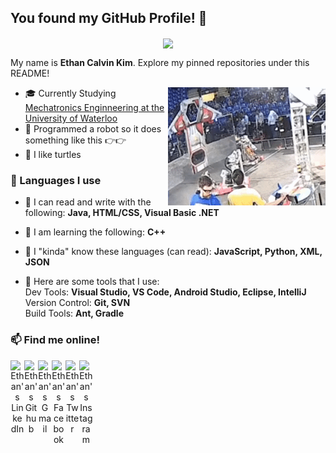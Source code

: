 ## You found my GitHub Profile! 👀

<p align="center">
 <img align="center" width="520px" src="https://github.com/ethanckim/ethanckim/blob/master/media/turtle.png" />
</p>

My name is <b>Ethan Calvin Kim</b>. Explore my pinned repositories under this README!

<img align="right" alt="GIF" src="https://github.com/ethanckim/ethanckim/blob/master/media/robot.gif" />

 - 🎓 Currently Studying <a href="https://uwaterloo.ca/mechanical-mechatronics-engineering/">Mechatronics Enginneering at the University of Waterloo</a>
 - 🤖 Programmed a robot so it does something like this 👉👉
 - 🐢 I like turtles

### 💬 Languages I use

 - 📝 I can read and write with the following:
    **Java, HTML/CSS, Visual Basic .NET**

 - 💭 I am learning the following:
    **C++**
    
 - 🤔 I "kinda" know these languages (can read):
    **JavaScript, Python, XML, JSON**
    
 - 🔨 Here are some tools that I use:
    <br>
    Dev Tools: **Visual Studio, VS Code, Android Studio, Eclipse, IntelliJ**
    <br>
    Version Control: **Git, SVN**
    <br>
    Build Tools: **Ant, Gradle**
 
### 📫 Find me online!
<p align="center">
 <a href=https://www.linkedin.com/in/ethan-calvin-kim/>
  <img align="left" alt="Ethan's LinkedIn" width=22px src=https://simpleicons.org/icons/linkedin.svg>
 </a>

 <a href=https://github.com/ethanckim>
  <img align="left" alt="Ethan's Github" width=22px src=https://simpleicons.org/icons/github.svg>
 </a>

 <a href=eckim.hms@gmail.com>
  <img align="left" alt="Ethan's Gmail" width=22px src=https://simpleicons.org/icons/gmail.svg>
 </a>

 <a href=https://www.facebook.com/ethanc.kim>
  <img align="left" alt="Ethan's Facebook" width=22px src=https://simpleicons.org/icons/facebook.svg>
 </a>

 <a href=https://twitter.com/ethanc_kim>
  <img align="left" alt="Ethan's Twitter" width=22px src=https://simpleicons.org/icons/twitter.svg>
 </a>

 <a href=https://www.instagram.com/ethanc_kim/>
  <img align="left" alt="Ethan's Instagram" width=22px src=https://simpleicons.org/icons/instagram.svg>
 </a>
</p>
<br>
<br>

<!--
[![Ethan's github stats](https://github-readme-stats.vercel.app/api?username=ethanckim&show_icons=true&theme=gotham)](https://github.com/anuraghazra/github-readme-stats)
-->
